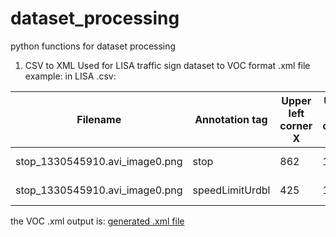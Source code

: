 # dataset_processing
python functions for dataset processing

1. CSV to XML
Used for LISA traffic sign dataset to VOC format .xml file
example:
in LISA .csv:

Filename | Annotation tag | Upper left corner X | Upper left corner Y | Lower right corner X | Lower right corner Y | Occluded | On another road | Origin file | Origin frame number | Origin track | Origin track frame number
--- | --- | --- | --- | --- | --- | --- | --- | --- | --- | --- | ---
stop_1330545910.avi_image0.png | stop | 862 | 104 | 916 | 158 | 0 | 0 | aiua120214-0/DataLog02142012_external_camera.avi | 2667 | stop_1330545910.avi | 2
stop_1330545910.avi_image0.png | speedLimitUrdbl | 425 | 197 | 438 | 213 | 0 | 0 | aiua120214-0/DataLog02142012_external_camera.avi | 2667 | stop_1330545910.avi | 2

the VOC .xml output is:
[generated .xml file](./image/xml_example.jpg)

